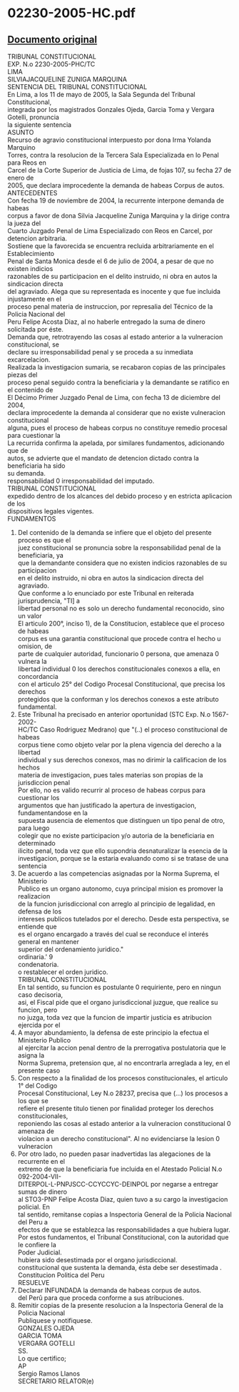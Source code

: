 
02230-2005-HC.pdf
=================
  
[Documento original](https://tc.gob.pe/jurisprudencia/2006/02230-2005-HC.pdf)  
---  
TRIBUNAL CONSTITUCIONAL  
EXP. N.o 2230-2005-PHC/TC  
LIMA  
SILVIAJACQUELINE ZUNIGA MARQUINA  
SENTENCIA DEL TRIBUNAL CONSTITUCIONAL  
En Lima, a los 11 de mayo de 2005, la Sala Segunda del Tribunal Constitucional,  
integrada por los magistrados Gonzales Ojeda, Garcia Toma y Vergara Gotelli, pronuncia  
la siguiente sentencia  
ASUNTO  
Recurso de agravio constitucional interpuesto por dona Irma Yolanda Marquino  
Torres, contra la resolucion de la Tercera Sala Especializada en lo Penal para Reos en  
Carcel de la Corte Superior de Justicia de Lima, de fojas 107, su fecha 27 de enero de  
2005, que declara improcedente la demanda de habeas Corpus de autos.  
ANTECEDENTES  
Con fecha 19 de noviembre de 2004, la recurrente interpone demanda de habeas  
corpus a favor de dona Silvia Jacqueline Zuniga Marquina y la dirige contra la jueza del  
Cuarto Juzgado Penal de Lima Especializado con Reos en Carcel, por detencion arbitraria.  
Sostiene que la favorecida se encuentra recluida arbitrariamente en el Establecimiento  
Penal de Santa Monica desde el 6 de julio de 2004, a pesar de que no existen indicios  
razonables de su participacion en el delito instruido, ni obra en autos la sindicacion directa  
del agraviado. Alega que su representada es inocente y que fue incluida injustamente en el  
proceso penal materia de instruccion, por represalia del Técnico de la Policia Nacional del  
Peru Felipe Acosta Diaz, al no haberle entregado la suma de dinero solicitada por éste.  
Demanda que, retrotrayendo las cosas al estado anterior a la vulneracion constitucional, se  
declare su irresponsabilidad penal y se proceda a su inmediata excarcelacion.  
Realizada la investigacion sumaria, se recabaron copias de las principales piezas del  
proceso penal seguido contra la beneficiaria y la demandante se ratifico en el contenido de  
El Décimo Primer Juzgado Penal de Lima, con fecha 13 de diciembre del 2004,  
declara improcedente la demanda al considerar que no existe vulneracion constitucional  
alguna, pues el proceso de habeas corpus no constituye remedio procesal para cuestionar la  
La recurrida confirma la apelada, por similares fundamentos, adicionando que de  
autos, se advierte que el mandato de detencion dictado contra la beneficiaria ha sido  
su demanda.  
responsabilidad 0 irresponsabilidad del imputado.  
TRIBUNAL CONSTITUCIONAL  
expedido dentro de los alcances del debido proceso y en estricta aplicacion de los  
dispositivos legales vigentes.  
FUNDAMENTOS  
1. Del contenido de la demanda se infiere que el objeto del presente proceso es que el  
juez constitucional se pronuncia sobre la responsabilidad penal de la beneficiaria, ya  
que la demandante considera que no existen indicios razonables de su participacion  
en el delito instruido, ni obra en autos la sindicacion directa del agraviado.  
Que conforme a lo enunciado por este Tribunal en reiterada jurisprudencia, "TI] a  
libertad personal no es solo un derecho fundamental reconocido, sino un valor  
El articulo 200°, inciso 1), de la Constitucion, establece que el proceso de habeas  
corpus es una garantia constitucional que procede contra el hecho u omision, de  
parte de cualquier autoridad, funcionario 0 persona, que amenaza 0 vulnera la  
libertad individual 0 los derechos constitucionales conexos a ella, en concordancia  
con el articulo 25° del Codigo Procesal Constitucional, que precisa los derechos  
protegidos que la conforman y los derechos conexos a este atributo fundamental.  
3. Este Tribunal ha precisado en anterior oportunidad (STC Exp. N.o 1567-2002-  
HC/TC Caso Rodriguez Medrano) que "(..) el proceso constitucional de habeas  
corpus tiene como objeto velar por la plena vigencia del derecho a la libertad  
individual y sus derechos conexos, mas no dirimir la calificacion de los hechos  
materia de investigacion, pues tales materias son propias de la jurisdiccion penal  
Por ello, no es valido recurrir al proceso de habeas corpus para cuestionar los  
argumentos que han justificado la apertura de investigacion, fundamentandose en la  
supuesta ausencia de elementos que distinguen un tipo penal de otro, para luego  
colegir que no existe participacion y/o autoria de la beneficiaria en determinado  
ilicito penal, toda vez que ello supondria desnaturalizar la esencia de la  
investigacion, porque se la estaria evaluando como si se tratase de una sentencia  
4. De acuerdo a las competencias asignadas por la Norma Suprema, el Ministerio  
Publico es un organo autonomo, cuya principal mision es promover la realizacion  
de la funcion jurisdiccional con arreglo al principio de legalidad, en defensa de los  
intereses publicos tutelados por el derecho. Desde esta perspectiva, se entiende que  
es el organo encargado a través del cual se reconduce el interés general en mantener  
superior del ordenamiento juridico."  
ordinaria.' 9  
condenatoria.  
o restablecer el orden juridico.  
TRIBUNAL CONSTITUCIONAL  
En tal sentido, su funcion es postulante 0 requiriente, pero en ningun caso decisoria,  
asi, el Fiscal pide que el organo jurisdiccional juzgue, que realice su funcion, pero  
no juzga, toda vez que la funcion de impartir justicia es atribucion ejercida por el  
5. A mayor abundamiento, la defensa de este principio la efectua el Ministerio Publico  
al ejercitar la accion penal dentro de la prerrogativa postulatoria que le asigna la  
Norma Suprema, pretension que, al no encontrarla arreglada a ley, en el presente caso  
6. Con respecto a la finalidad de los procesos constitucionales, el articulo 1° del Codigo  
Procesal Constitucional, Ley N.o 28237, precisa que (...) los procesos a los que se  
refiere el presente titulo tienen por finalidad proteger los derechos constitucionales,  
reponiendo las cosas al estado anterior a la vulneracion constitucional 0 amenaza de  
violacion a un derecho constitucional". Al no evidenciarse la lesion 0 vulneracion  
7. Por otro lado, no pueden pasar inadvertidas las alegaciones de la recurrente en el  
extremo de que la beneficiaria fue incluida en el Atestado Policial N.o 092-2004-VII-  
DITERPOL-L-PNPJSCC-CCYCCYC-DEINPOL por negarse a entregar sumas de dinero  
al STO3-PNP Felipe Acosta Diaz, quien tuvo a su cargo la investigacion policial. En  
tal sentido, remitanse copias a Inspectoria General de la Policia Nacional del Peru a  
efectos de que se establezca las responsabilidades a que hubiera lugar.  
Por estos fundamentos, el Tribunal Constitucional, con la autoridad que le confiere la  
Poder Judicial.  
hubiera sido desestimada por el organo jurisdiccional.  
constitucional que sustenta la demanda, ésta debe ser desestimada .  
Constitucion Politica del Peru  
RESUELVE  
1. Declarar INFUNDADA la demanda de habeas corpus de autos.  
del Perû para que proceda conforme a sus atribuciones.  
2. Remitir copias de la presente resolucion a la Inspectoria General de la Policia Nacional  
Publiquese y notifiquese.  
GONZALES OJEDA  
GARCIA TOMA  
VERGARA GOTELLI  
SS.  
Lo que certifico;  
AP  
Sergio Ramos Llanos  
SECRETARIO RELATOR(e)